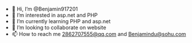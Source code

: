 - 👋 Hi, I’m @Benjamin917201
- 👀 I’m interested in asp.net and PHP
- 🌱 I’m currently learning PHP and asp.net
- 💞️ I’m looking to collaborate on website
- 📫 How to reach me 2862707555@qq.com and Benjamindu@sohu.com

<!---
Benjamin917201/Benjamin917201 is a ✨ special ✨ repository because its `README.md` (this file) appears on your GitHub profile.
You can click the Preview link to take a look at your changes.
--->
